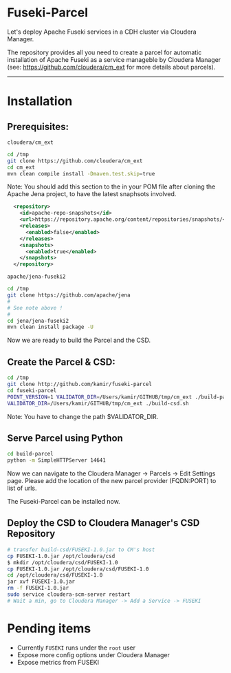 # Fuseki-Parcel
Let's deploy Apache Fuseki services in a CDH cluster via Cloudera Manager.

The repository provides all you need to create a parcel for automatic installation of Apache Fuseki as a service manageble by Cloudera Manager (see: https://github.com/cloudera/cm_ext for more details about parcels).


---------------

# Installation 
## Prerequisites: 

`cloudera/cm_ext`
```sh
cd /tmp
git clone https://github.com/cloudera/cm_ext
cd cm_ext
mvn clean compile install -Dmaven.test.skip=true
```

Note: You should add this section to the <repoisitories/> in your POM file after cloning 
the Apache Jena project, to have the latest snaphsots involved.

```xml
  <repository>
    <id>apache-repo-snapshots</id>
    <url>https://repository.apache.org/content/repositories/snapshots/</url>
    <releases>
      <enabled>false</enabled>
    </releases>
    <snapshots>
      <enabled>true</enabled>
    </snapshots>
  </repository>
```

`apache/jena-fuseki2`
```sh
cd /tmp
git clone https://github.com/apache/jena
#
# See note above !
#
cd jena/jena-fuseki2
mvn clean install package -U
```

Now we are ready to build the Parcel and the CSD.

## Create the Parcel & CSD:
```sh
cd /tmp
git clone http://github.com/kamir/fuseki-parcel
cd fuseki-parcel
POINT_VERSION=1 VALIDATOR_DIR=/Users/kamir/GITHUB/tmp/cm_ext ./build-parcel.sh ./../jena/jena-fuseki2/jena-fuseki-server/target/jena-fuseki-server-2.4.0-SNAPSHOT.jar
VALIDATOR_DIR=/Users/kamir/GITHUB/tmp/cm_ext ./build-csd.sh
```

Note: You have to change the path $VALIDATOR_DIR.

## Serve Parcel using Python
```sh
cd build-parcel
python -m SimpleHTTPServer 14641
```

Now we can navigate to the Cloudera Manager -> Parcels -> Edit Settings page. Please add 
the location of the new parcel provider (FQDN:PORT) to list of urls. 

The Fuseki-Parcel can be installed now. 

## Deploy the CSD to Cloudera Manager's CSD Repository
```sh
# transfer build-csd/FUSEKI-1.0.jar to CM's host
cp FUSEKI-1.0.jar /opt/cloudera/csd
$ mkdir /opt/cloudera/csd/FUSEKI-1.0
cp FUSEKI-1.0.jar /opt/cloudera/csd/FUSEKI-1.0
cd /opt/cloudera/csd/FUSEKI-1.0
jar xvf FUSEKI-1.0.jar
rm -f FUSEKI-1.0.jar
sudo service cloudera-scm-server restart
# Wait a min, go to Cloudera Manager -> Add a Service -> FUSEKI
```

# Pending items
- Currently `FUSEKI` runs under the `root` user
- Expose more config options under Cloudera Manager
- Expose metrics from FUSEKI

